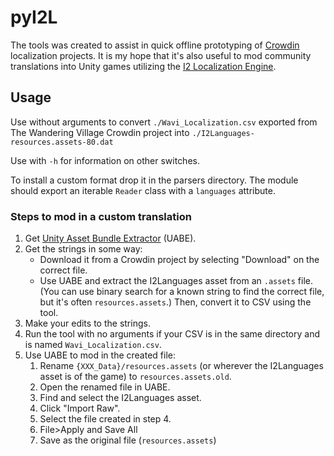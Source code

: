 # pyI2L

The tools was created to assist in quick offline prototyping of [Crowdin](https://crowdin.com) localization projects. It is my hope that it's also useful to mod community translations into Unity games utilizing the [I2 Localization Engine](https://inter-illusion.com/forum/i2-localization).

## Usage

Use without arguments to convert `./Wavi_Localization.csv` exported from The Wandering Village Crowdin project into `./I2Languages-resources.assets-80.dat`

Use with `-h` for information on other switches.

To install a custom format drop it in the parsers directory. The module should export an iterable `Reader` class with a `languages` attribute.

### Steps to mod in a custom translation
1. Get [Unity Asset Bundle Extractor](https://github.com/SeriousCache/UABE/releases) (UABE).
2. Get the strings in some way:
    * Download it from a Crowdin project by selecting "Download" on the correct file.
    * Use UABE and extract the I2Languages asset from an `.assets` file. (You can use binary search for a known string to find the correct file, but it's often `resources.assets`.) Then, convert it to CSV using the tool.
3. Make your edits to the strings.
4. Run the tool with no arguments if your CSV is in the same directory and is named `Wavi_Localization.csv`.
5. Use UABE to mod in the created file:
    1. Rename `{XXX_Data}/resources.assets` (or wherever the I2Languages asset is of the game) to `resources.assets.old`.
    2. Open the renamed file in UABE.
    3. Find and select the I2Languages asset.
    4. Click "Import Raw".
    5. Select the file created in step 4.
    6. File>Apply and Save All 
    7. Save as the original file (`resources.assets`)
